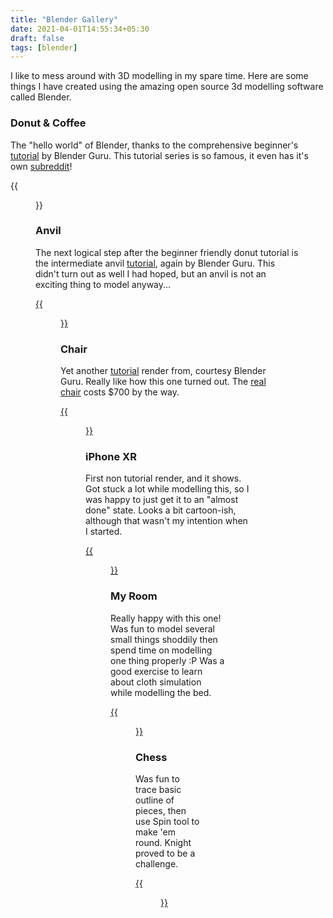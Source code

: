 ```yaml
---
title: "Blender Gallery"
date: 2021-04-01T14:55:34+05:30
draft: false
tags: [blender]
---
```

I like to mess around with 3D modelling in my spare time. Here are some things I have created using the amazing open source 3d modelling software called Blender.

### Donut & Coffee

The "hello world" of Blender, thanks to the comprehensive beginner's [tutorial](https://youtube.com/playlist?list=PLjEaoINr3zgEq0u2MzVgAaHEBt--xLB6U) by Blender Guru. This tutorial series is so famous, it even has it's own [subreddit](https://www.reddit.com/r/BlenderDoughnuts/)!

{{<figure src="Donut.gif" alt="Donut and Coffee" caption="Donut and Coffee" position="center" style="border-radius: 8px;">}}

### Anvil

The next logical step after the beginner friendly donut tutorial is the intermediate anvil [tutorial](https://www.youtube.com/playlist?list=PLjEaoINr3zgHJVJF3T3CFUAZ6z11jKg6a), again by Blender Guru. This didn't turn out as well I had hoped, but an anvil is not an exciting thing to model anyway...

[{{<figure src="Anvil_sm.png" alt="Anvil" caption="Anvil" position="center" style="border-radius: 8px;">}}](Anvil.png)

### Chair

Yet another [tutorial](https://www.youtube.com/playlist?list=PLjEaoINr3zgEL9UjPTLWQhLFAK7wVaRMR) render from, courtesy Blender Guru. Really like how this one turned out. The [real chair](https://www.fredericia.com/products/by-designer-b%C3%B8rge-mogensen/s%C3%B8borg-wood-base-1.aspx?PID=63&catid=6219) costs $700 by the way.

[{{<figure src="Chair_sm.png" alt="Chair" caption="Chair" position="center" style="border-radius: 8px;">}}](Chair.png)

### iPhone XR

First non tutorial render, and it shows. Got stuck a lot while modelling this, so I was happy to just get it to an "almost done" state. Looks a bit cartoon-ish, although that wasn't my intention when I started.

[{{<figure src="iPhone_XR_sm.png" alt="iPhone XR" caption="iPhone XR" position="center" style="border-radius: 8px;">}}](iPhone_XR.png)

### My Room

Really happy with this one! Was fun to model several small things shoddily then spend time on modelling one thing properly :P Was a good exercise to learn about cloth simulation while modelling the bed.

[{{<figure src="Room_sm.png" alt="My Room" caption="My Room" position="center" style="border-radius: 8px;">}}](Room.png)

### Chess

Was fun to trace basic outline of pieces, then use Spin tool to make 'em round. Knight proved to be a challenge.

[{{<figure src="Chess_sm.png" alt="Chess" caption="Chess" position="center" style="border-radius: 8px;">}}](Chess.png)